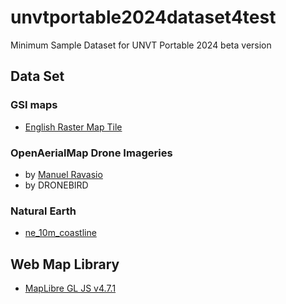 # unvtportable2024dataset4test
Minimum Sample Dataset for UNVT Portable 2024 beta version


## Data Set

### GSI maps
 * [English Raster Map Tile](https://maps.gsi.go.jp/development/ichiran.html#english)

### OpenAerialMap Drone Imageries
 * by [Manuel Ravasio](https://map.openaerialmap.org/#/9.67397689819336,45.69335090205291,12/user/658ec668bff11f000103b0a0?_k=g6d87q)
 * by DRONEBIRD

### Natural Earth
 * [ne_10m_coastline](https://www.naturalearthdata.com/downloads/10m-physical-vectors/)
   


## Web Map Library
 * [MapLibre GL JS v4.7.1](https://github.com/maplibre/maplibre-gl-js/releases/tag/v4.7.1)

